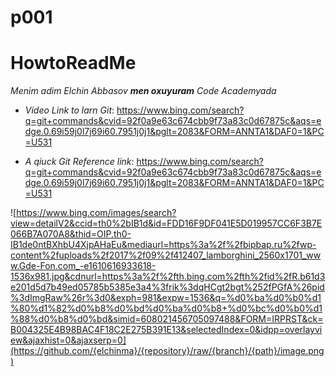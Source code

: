 # p001
# HowtoReadMe #

*Menim adim Elchin  Abbasov ***men oxuyuram*** Code Academyada*

- _Video Link to larn Git_: https://www.bing.com/search?q=git+commands&cvid=92f0a9e63c674cbb9f73a83c0d67875c&aqs=edge.0.69i59j0l7j69i60.7951j0j1&pglt=2083&FORM=ANNTA1&DAF0=1&PC=U531

- _A qiuck  Git Reference link_: https://www.bing.com/search?q=git+commands&cvid=92f0a9e63c674cbb9f73a83c0d67875c&aqs=edge.0.69i59j0l7j69i60.7951j0j1&pglt=2083&FORM=ANNTA1&DAF0=1&PC=U531


![https://www.bing.com/images/search?view=detailV2&ccid=th0%2bIB1d&id=FDD16F9DF041E5D019957CC6F3B7E066B7A070A8&thid=OIP.th0-IB1de0ntBXhbU4XjpAHaEu&mediaurl=https%3a%2f%2fbipbap.ru%2fwp-content%2fuploads%2f2017%2f09%2f412407_lamborghini_2560x1701_www.Gde-Fon.com_-e1610616933618-1536x981.jpg&cdnurl=https%3a%2f%2fth.bing.com%2fth%2fid%2fR.b61d3e201d5d7b49ed05785b5385e3a4%3frik%3dqHCgt2bgt%252fPGfA%26pid%3dImgRaw%26r%3d0&exph=981&expw=1536&q=%d0%ba%d0%b0%d1%80%d1%82%d0%b8%d0%bd%d0%ba%d0%b8+%d0%bc%d0%b0%d1%88%d0%b8%d0%bd&simid=608021456705097488&FORM=IRPRST&ck=B004325E4B98BAC4F18C2E275B391E13&selectedIndex=0&idpp=overlayview&ajaxhist=0&ajaxserp=0](https://github.com/{elchinma}/{repository}/raw/{branch}/{path}/image.png)